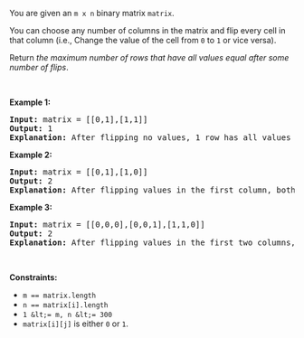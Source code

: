 You are given an `` m x n `` binary matrix `` matrix ``.

You can choose any number of columns in the matrix and flip every cell in that column (i.e., Change the value of the cell from `` 0 `` to `` 1 `` or vice versa).

Return _the maximum number of rows that have all values equal after some number of flips_.

&nbsp;

__Example 1:__

<pre>
<strong>Input:</strong> matrix = [[0,1],[1,1]]
<strong>Output:</strong> 1
<strong>Explanation:</strong> After flipping no values, 1 row has all values equal.
</pre>

__Example 2:__

<pre>
<strong>Input:</strong> matrix = [[0,1],[1,0]]
<strong>Output:</strong> 2
<strong>Explanation:</strong> After flipping values in the first column, both rows have equal values.
</pre>

__Example 3:__

<pre>
<strong>Input:</strong> matrix = [[0,0,0],[0,0,1],[1,1,0]]
<strong>Output:</strong> 2
<strong>Explanation:</strong> After flipping values in the first two columns, the last two rows have equal values.
</pre>

&nbsp;

__Constraints:__

*   `` m == matrix.length ``
*   `` n == matrix[i].length ``
*   `` 1 &lt;= m, n &lt;= 300 ``
*   `` matrix[i][j] `` is either&nbsp;`` 0 `` or `` 1 ``.